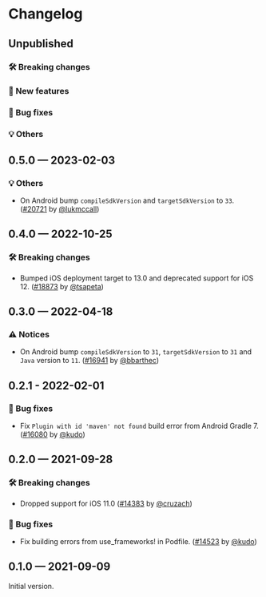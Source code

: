 # Changelog

## Unpublished

### 🛠 Breaking changes

### 🎉 New features

### 🐛 Bug fixes

### 💡 Others

## 0.5.0 — 2023-02-03

### 💡 Others

- On Android bump `compileSdkVersion` and `targetSdkVersion` to `33`. ([#20721](https://github.com/expo/expo/pull/20721) by [@lukmccall](https://github.com/lukmccall))

## 0.4.0 — 2022-10-25

### 🛠 Breaking changes

- Bumped iOS deployment target to 13.0 and deprecated support for iOS 12. ([#18873](https://github.com/expo/expo/pull/18873) by [@tsapeta](https://github.com/tsapeta))

## 0.3.0 — 2022-04-18

### ⚠️ Notices

- On Android bump `compileSdkVersion` to `31`, `targetSdkVersion` to `31` and `Java` version to `11`. ([#16941](https://github.com/expo/expo/pull/16941) by [@bbarthec](https://github.com/bbarthec))

## 0.2.1 - 2022-02-01

### 🐛 Bug fixes

- Fix `Plugin with id 'maven' not found` build error from Android Gradle 7. ([#16080](https://github.com/expo/expo/pull/16080) by [@kudo](https://github.com/kudo))

## 0.2.0 — 2021-09-28

### 🛠 Breaking changes

- Dropped support for iOS 11.0 ([#14383](https://github.com/expo/expo/pull/14383) by [@cruzach](https://github.com/cruzach))

### 🐛 Bug fixes

- Fix building errors from use_frameworks! in Podfile. ([#14523](https://github.com/expo/expo/pull/14523) by [@kudo](https://github.com/kudo))

## 0.1.0 — 2021-09-09

Initial version.
